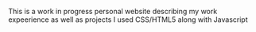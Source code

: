 This is a work in progress personal website describing my work expeerience as well as projects
I used CSS/HTML5 along with Javascript